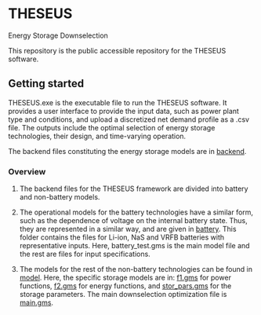 # THESEUS
Energy Storage Downselection

This repository is the public accessible repository for the THESEUS software.

## Getting started

THESEUS.exe is the executable file to run the THESEUS software. It provides a user interface to provide the input data, such as power plant type and conditions, and upload a discretized net demand profile as a .csv file. The outputs include the optimal selection of energy storage technologies, their design, and time-varying operation. 

The backend files constituting the energy storage models are in [backend](backend).

### Overview

1. The backend files for the THESEUS framework are divided into battery and non-battery models. 

2. The operational models for the battery technologies have a similar form, such as the dependence of voltage on the internal battery state. Thus, they are represented in a similar way, and are given in [battery](backend/battery). This folder contains the files for Li-ion, NaS and VRFB batteries with representative inputs. Here, battery_test.gms is the main model file and the rest are files for input specifications.

3. The models for the rest of the non-battery technologies can be found in [model](backend/model). Here, the specific storage models are in: [f1.gms](backend/model/pars/f1.gms) for power functions, [f2.gms](backend/model/pars/f2.gms) for energy functions, and [stor_pars.gms](backend/model/pars/stor_pars.gms) for the storage parameters. The main downselection optimization file is [main.gms](backend/model/main.gms).
